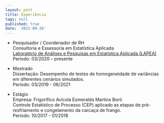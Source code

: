```yaml
---
layout: post
title: Experiência
tags: null
published: true
date: '2021-09-20'
---
```




- Pesquisador / Coordenador de RH    
Consultoria e Essessoria em Estatística Aplicada    
[Laboratório de Análises e Pesquisas em Estatística Aplicada (LAPEA)](http://www.ppestbio.ufv.br/?page_id=2143)
Período: 03/2020 – presente  

- Mestrado       
Dissertação: Desempenho de testes de homogeneidade de variâncias em diferentes cenários simulados.    
Período: 03/2019 - 06/2021     

- Estágio    
Empresa: Frigorífico Avícola Esmeralda Martins Boró  
Controle Estatístico de Processo (CEP) aplicado as etapas de pré-resfriamento e congelamento da carcaça de frango.  
Período: 10/2017 - 01/2018    
